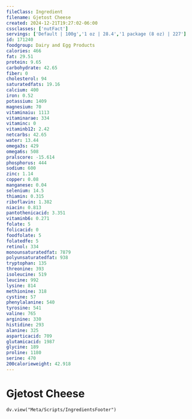 ```yaml
---
fileClass: Ingredient
filename: Gjetost Cheese
created: 2024-12-21T19:27:02-06:00
cssclasses: ['nutFact']
servings: ['Default | 100g','1 oz | 28.4','1 package (8 oz) | 227']
id: 171240
foodgroup: Dairy and Egg Products
calories: 466
fat: 29.51
protein: 9.65
carbohydrate: 42.65
fiber: 0
cholesterol: 94
saturatedfats: 19.16
calcium: 400
iron: 0.52
potassium: 1409
magnesium: 70
vitaminaiu: 1113
vitaminarae: 334
vitaminc: 0
vitaminb12: 2.42
netcarbs: 42.65
water: 13.44
omega3s: 429
omega6s: 508
pralscore: -15.614
phosphorus: 444
sodium: 600
zinc: 1.14
copper: 0.08
manganese: 0.04
selenium: 14.5
thiamin: 0.315
riboflavin: 1.382
niacin: 0.813
pantothenicacid: 3.351
vitaminb6: 0.271
folate: 5
folicacid: 0
foodfolate: 5
folatedfe: 5
retinol: 334
monounsaturatedfat: 7879
polyunsaturatedfat: 938
tryptophan: 135
threonine: 393
isoleucine: 519
leucine: 992
lysine: 814
methionine: 318
cystine: 57
phenylalanine: 540
tyrosine: 541
valine: 765
arginine: 330
histidine: 293
alanine: 325
asparticacid: 709
glutamicacid: 1987
glycine: 189
proline: 1180
serine: 470
200calorieweight: 42.918
---
```


# Gjetost Cheese

```dataviewjs
dv.view("Meta/Scripts/IngredientsFooter")
```